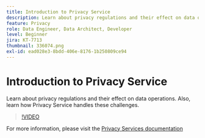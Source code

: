 ```yaml
---
title: Introduction to Privacy Service
description: Learn about privacy regulations and their effect on data operations. Also, learn how Privacy Service handles these challenges.
feature: Privacy
role: Data Engineer, Data Architect, Developer
level: Beginner
jira: KT-7713
thumbnail: 336074.png
exl-id: ead028e3-8bdd-406e-8176-1b250809ce94
---
```

# Introduction to Privacy Service

Learn about privacy regulations and their effect on data operations. Also, learn how Privacy Service handles these challenges.

>[!VIDEO](https://video.tv.adobe.com/v/336074?quality=12&learn=on)

For  more information, please visit the [Privacy Services documentation](https://experienceleague.adobe.com/docs/experience-platform/privacy/home.html)